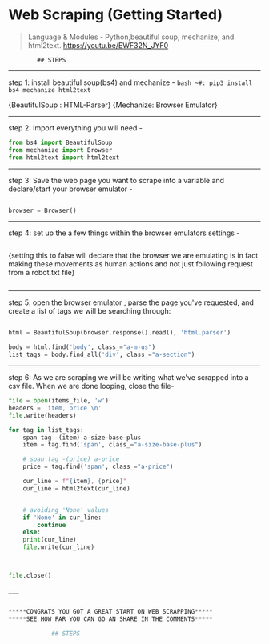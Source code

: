 # Web Scraping (Getting Started) 
> Language & Modules - Python,beautiful soup, mechanize, and html2text.
https://youtu.be/EWF32N_JYF0


            ## STEPS
	    
___
step 1: 
   install beautiful soup(bs4) and mechanize -
```bash ~#: pip3 install bs4 mechanize html2text```

{BeautifulSoup : HTML-Parser}
{Mechanize: Browser Emulator}


___
step 2:
  Import everything you will need - 
 
```python from urllib.request import urlopen
from bs4 import BeautifulSoup
from mechanize import Browser
from html2text import html2text
```
___
step 3: 
Save the web page you want to scrape into a variable and declare/start your browser emulator -

```python url_2_save = "yoururl.com"

browser = Browser()
```
___
step 4:
set up the a few things within the browser emulators settings -

```python browser.set_handle_robots(False)
```
{setting this to false will declare that the browser we are emulating is in fact making these movements as human actions and not just following request from a robot.txt file} 

```python browsers.addheaders = [('Referer', 'https://www.amazon.com'), ('User-agent', 'Mozilla/5.0 (X11; U; Linux i686; en-US; rv:1.9.0.1) Gecko/2008071615 Fedora/3.0.1-1.fc9 Firefox/3.0.1')]
```


___
step 5:
   open the browser emulator , parse the page you've requested, and create a list of tags we will be searching through:

```python browser.open(url_2_save)

html = BeautifulSoup(browser.response().read(), 'html.parser')

body = html.find('body', class_="a-m-us")
list_tags = body.find_all('div', class_="a-section")

```
___
step 6:
   As we are scraping we will be writing what we've scrapped into a csv file. When we are done looping, close the file-

```python items_file = 'items.csv'
file = open(items_file, 'w')
headers = 'item, price \n'
file.write(headers)

for tag in list_tags:
    span tag -(item) a-size-base-plus
    item = tag.find('span', class_="a-size-base-plus")

    # span tag -(price) a-price
    price = tag.find('span', class_="a-price")

    cur_line = f"{item}, {price}"
    cur_line = html2text(cur_line)


    # avoiding 'None' values
    if 'None' in cur_line:
        continue
    else:
	print(cur_line)
	file.write(cur_line)



file.close()

___


*****CONGRATS YOU GOT A GREAT START ON WEB SCRAPPING*****
*****SEE HOW FAR YOU CAN GO AN SHARE IN THE COMMENTS*****

            ## STEPS
